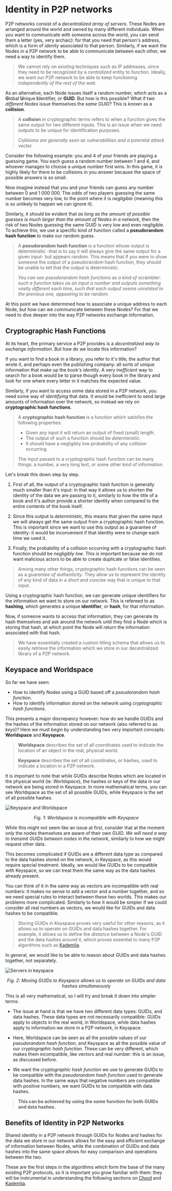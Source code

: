 # Identity in P2P networks

P2P networks consist of a _decentralized array of servers_. These Nodes are arranged around the world and owned by many different individuals. When you want to communicate with someone across the world, you can send them a letter (yes, very archaic): for that you need that person's address, which is a form of _idenity_ associated to that person. Similarly, if we want the Nodes in a P2P network to be able to communicate between each other, we need a way to identify them.

> We cannot rely on existing techniques such as IP addresses, since they need to be recognized by a _centralized_ entity to function. Ideally, we want our P2P network to be able to keep functioning _independently of the rest of the web._

As an alternative, each Node issues itself a random number, which acts as a **G**lobal **U**nique **I**dentifier, or **GUID**. But how is this possible? What if two _different Nodes_ issue themselves the _same GUID_? This is known as a **collision**.

> A **collision** in cryptographic terms refers to when a function gives the same output for two different inputs. This is an issue when we need outputs to be unique for identification purposes.
>
> _Collisions are generally seen as vulnerabilities and a potential attack vector._

Consider the following example: you and 4 of your friends are playing a guessing game. You each guess a random number between 1 and 4, and whoever manages to choose a unique number first wins. In this game, it is highly likely for there to be collisions in you answer because the space of possible answers is so small.

Now imagine instead that you and your friends can guess any number between 0 and 1 000 000. The odds of two players guessing the same number becomes very low, to the point where it is _negligible_ (meaning this is so unlikely to happen we can ignore it).

Similarly, it should be evident that _as long as the amount of possible guesses is much larger than the amount of Nodes in a network_, then the risk of two Nodes guessing the same GUID is very low and even negligible. To achieve this, we use a specific kind of function called a **pseudorandom hash function** to make our random guess.

> A **pseudorandom hash function** is a function whose output is deterministic -that is to say it will always give the same output for a given input- but appears random. This means that if you were to show someone the output of a pseudorandom hash function, they should be unable to tell that the output is deterministic.
>
> _You can see pseudorandom hash functions as a kind of_ scrambler: _such a function takes as an input a number and outputs something vastly different each time, such that each output seems unrelated to the previous one, appearing to be random._

At this point we have determined how to associate a unique address to each Node, but how can we communicate between these Nodes? For that we need to dive deeper into the way P2P networks exchange information.

## Cryptographic Hash Functions

At its heart, the primary service a P2P provides is a _decentralized way to exchange information_. But how do we locate this information?

If you want to find a book in a library, you refer to it's title, the author that wrote it, and perhaps even the publishing company: all sorts of unique information that make up the book's _identity_. A very _inefficient_ way to search for a book would be to parse though every book in the library and look for one where every letter in it matches the expected value.

Similarly, if you want to access some data stored in a P2P network, you need some way of _identifying_ that data. It would be inefficient to send large amounts of information over the network, so instead we rely on **cryptographic hash functions**.

> A **cryptographic hash function** is a function which satisfies the following properties:
>
> - Given any input it will return an output of fixed (small) length.
> - The output of such a function should be _deterministic_.
> - It should have a negligibly low probability of any _collision_ occurring.
>
> The input passed to a cryptographic hash function can be many things: a number, a very long text, or some other kind of information.

Let's break this down step by step.

1. First of all, the output of a cryptographic hash function is generally much smaller than it's input: in that way it allows us to shorten the identity of the data we are passing to it, similarly to how the title of a book and it's author provide a shorter identity when compared to the entire contents of the book itself.

2. Since this output is _deterministic_, this means that given the same input we will always get the same output from a cryptographic hash function. This is important since we want to use this output as a guarantee of identity: it would be inconvenient if that identity were to change each time we used it.

3. Finally, the probability of a collision occurring with a cryptographic hash function should be _negligibly low_. This is important because we do not want malicious actors to be able to create duplicate or false identities.

> Among many other things, cryptographic hash functions can be seen as a _guarantee of authenticity_. They allow us to represent the identity of any kind of data in a short and concise way that is unique to that input.

Using a cryptographic hash function, we can generate unique identifiers for the information we want to store on our network. This is refereed to as **hashing**, which generates a unique **identifier**, or **hash**, for that information.

Now, if someone wants to access that information, they can generate its hash themselves and ask around the network until they find a Node which is storing that hash, at which point the Node will return the information associated with that hash.

> We have essentially created a custom titling schema that allows us to easily retrieve the information which we store in our decentralized library of a P2P network.

## Keyspace and Worldspace

So far we have seen:

- How to identify Nodes using a GUID based off a _pseudorandom hash function_.
- How to identify information stored on the network using _cryptographic hash functions_.

This presents a major discrepancy however: how do we handle GUIDs and the hashes of the information stored on our network (also referred to as _keys_)? Here we must begin by understanding two very important concepts: **Worldspace** and **Keyspace**.

> **Worldspace** describes the set of all coordinates used to indicate the location of an object in the real, physical world.
> 
> **Keyspace** describes the set of all coordinates, or hashes, used to indicate a location in a P2P network.

It is important to note that while GUIDs describe Nodes which are located in the physical world (ie: _Worldspace_), the hashes or keys of the data in our network are being stored in Keyspace. In more mathematical terms, you can see Worldspace as the set of all possible GUIDs, while Keyspace is the set of all possible hashes.

![Keyspace and Worldspace](./res/vector/p2p/keyspace1.png)

<div style="text-align: center;">

_Fig. 1: Worldspace is incompatible with Keyspace_

</div>

While this might not seem like an issue at first, consider that at the moment only the nodes themselves are aware of their own GUID. _We will need a way to transmit GUIDs between nodes in the network_, similarly to how we might request other data.

This becomes complicated if GUIDs are a different data type as compared to the data hashes stored on the network, in Keyspace, as this would require special treatment. Ideally, we would like GUIDs to be compatible with Keyspace, so we can treat them the same way as the data hashes already present.

You can think of it in the same way as vectors are incompatible with real numbers: it makes no sense to add a vector and a number together, and so we need special rules to interact between these two worlds. This makes our problems more complicated. Similarly to how it would be simpler if we could consider all real numbers as vectors, we would like for GUIDs and data hashes to be compatible.

> Storing GUIDs in Keyspace proves very useful for other reasons, as it allows us to operate on GUIDs and data hashes together. For example, it allows us to define the _distance_ between a Node's GUID and the data hashes around it, which proves essential to many P2P algorithms such as [Kademlia](./Kademlia.md).

In general, we would like to be able to reason about GUIDs and data hashes together, not separately.

![Servers in keyspace](./res/vector/p2p/keyspace2.png)

<div style="text-align: center;">

_Fig. 2: Moving GUIDs to Keyspace allows us to operate on GUIDs and data hashes simultaneously_

</div>

This is all very mathematical, so I will try and break it down into simpler terms:

- The issue at hand is that we have two different data types: GUIDs, and data hashes. These data types are not necessarily compatible: GUIDs apply to objects in the real world, in Worldspace, while data hashes apply to information we store in a P2P network, in Keyspace.

- Here, Worldspace can be seen as all the possible values of our _pseudorandom hash function_, and Keyspace as all the possible value of our _cryptographic hash function_. These can be very different, which makes them incompatible, like vectors and real number: this is an issue, as discussed before.

- We want the _cryptographic hash function_ we use to generate GUIDs to be compatible with the _pseudorandom hash function_ used to generate data hashes. In the same ways that negative numbers are compatible with positive numbers, we want GUIDs to be compatible with data hashes. 
> **This can be achieved by using the same function for both GUIDs and data hashes.**

## Benefits of Identity in P2P Networks

Shared identity in a P2P network through GUIDs for Nodes and hashes for the data we store in our network allows for the easy and efficient exchange of information between Nodes, while the combination of GUIDs and data hashes into the same space allows for easy comparison and operations between the two.

These are the first steps in the algorithms which form the base of the many existing P2P protocols, so it is important you grow familiar with them: they will be instrumental in understanding the following sections on [Chord](./chord.md) and [Kademlia](./Kademlia.md).

